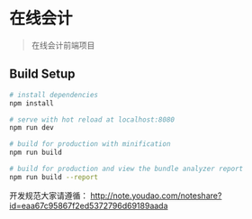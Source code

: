 # 在线会计

> 在线会计前端项目

## Build Setup

``` bash
# install dependencies
npm install

# serve with hot reload at localhost:8080
npm run dev

# build for production with minification
npm run build

# build for production and view the bundle analyzer report
npm run build --report
```

开发规范大家请遵循： http://note.youdao.com/noteshare?id=eaa67c95867f2ed5372796d69189aada
